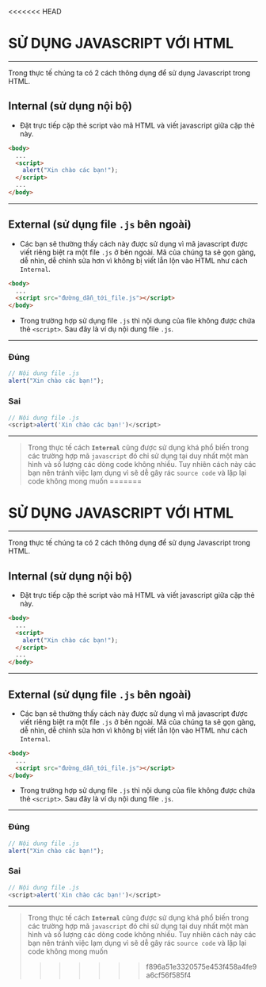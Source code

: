 <<<<<<< HEAD
# SỬ DỤNG JAVASCRIPT VỚI HTML

---

Trong thực tế chúng ta có 2 cách thông dụng để sử dụng Javascript trong HTML.

## Internal (sử dụng nội bộ)

- Đặt trực tiếp cặp thẻ script vào mã HTML và viết javascript giữa cặp thẻ này.

```html
<body>
  ...
  <script>
    alert("Xin chào các bạn!");
  </script>
  ...
</body>
```

---

## External (sử dụng file `.js` bên ngoài)

- Các bạn sẽ thường thấy cách này được sử dụng vì mã javascript được viết riêng biệt ra một file `.js` ở bên ngoài. Mã của chúng ta sẽ gọn gàng, dễ nhìn, dễ chỉnh sửa hơn vì không bị viết lẫn lộn vào HTML như cách `Internal`.

```html
<body>
  ...
  <script src="đường_dẫn_tới_file.js"></script>
</body>
```

- Trong trường hợp sử dụng file `.js` thì nội dung của file không được chứa thẻ `<script>`. Sau đây là ví dụ nội dung file `.js`.

---

### Đúng

```js
// Nội dung file .js
alert("Xin chào các bạn!");
```

### Sai

```js
// Nội dung file .js
<script>alert('Xin chào các bạn!')</script>
```

---

> Trong thực tế cách **`Internal`** cũng được sử dụng khá phổ biến trong các trường hợp mã `javascript` đó chỉ sử dụng tại duy nhất một màn hình và số lượng các dòng code không nhiều. Tuy nhiên cách này các bạn nên tránh việc lạm dụng vì sẽ dễ gây rác `source code` và lặp lại code không mong muốn
=======
# SỬ DỤNG JAVASCRIPT VỚI HTML

---

Trong thực tế chúng ta có 2 cách thông dụng để sử dụng Javascript trong HTML.

## Internal (sử dụng nội bộ)

- Đặt trực tiếp cặp thẻ script vào mã HTML và viết javascript giữa cặp thẻ này.

```html
<body>
  ...
  <script>
    alert("Xin chào các bạn!");
  </script>
  ...
</body>
```

---

## External (sử dụng file `.js` bên ngoài)

- Các bạn sẽ thường thấy cách này được sử dụng vì mã javascript được viết riêng biệt ra một file `.js` ở bên ngoài. Mã của chúng ta sẽ gọn gàng, dễ nhìn, dễ chỉnh sửa hơn vì không bị viết lẫn lộn vào HTML như cách `Internal`.

```html
<body>
  ...
  <script src="đường_dẫn_tới_file.js"></script>
</body>
```

- Trong trường hợp sử dụng file `.js` thì nội dung của file không được chứa thẻ `<script>`. Sau đây là ví dụ nội dung file `.js`.

---

### Đúng

```js
// Nội dung file .js
alert("Xin chào các bạn!");
```

### Sai

```js
// Nội dung file .js
<script>alert('Xin chào các bạn!')</script>
```

---

> Trong thực tế cách **`Internal`** cũng được sử dụng khá phổ biến trong các trường hợp mã `javascript` đó chỉ sử dụng tại duy nhất một màn hình và số lượng các dòng code không nhiều. Tuy nhiên cách này các bạn nên tránh việc lạm dụng vì sẽ dễ gây rác `source code` và lặp lại code không mong muốn
>>>>>>> f896a51e3320575e453f458a4fe9a6cf56f585f4
